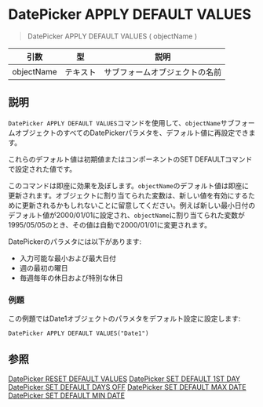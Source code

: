 # DatePicker APPLY DEFAULT VALUES

> DatePicker APPLY DEFAULT VALUES ( objectName )

| 引数 | 型 | 説明 |
| --------- | -------- | ----------- |
| objectName | テキスト | サブフォームオブジェクトの名前 |

## 説明

`DatePicker APPLY DEFAULT VALUES`コマンドを使用して、`objectName`サブフォームオブジェクトのすべてのDatePickerパラメタを、デフォルト値に再設定できます。

これらのデフォルト値は初期値またはコンポーネントのSET DEFAULTコマンドで設定された値です。 

このコマンドは即座に効果を及ぼします。`objectName`のデフォルト値は即座に更新されます。オブジェクトに割り当てられた変数は、新しい値を有効にするために更新されるかもしれないことに留意してください。例えば新しい最小日付のデフォルト値が2000/01/01に設定され、`objectName`に割り当てられた変数が1995/05/05のとき、その値は自動で2000/01/01に変更されます。

DatePickerのパラメタには以下があります:
* 入力可能な最小および最大日付
* 週の最初の曜日
* 毎週毎年の休日および特別な休日

### 例題

この例題ではDate1オブジェクトのパラメタをデフォルト設定に設定します:

```4d
DatePicker APPLY DEFAULT VALUES("Date1")
```

## 参照

[DatePicker RESET DEFAULT VALUES](DatePicker%20RESET%20DEFAULT%20VALUES.ja.md)
[DatePicker SET DEFAULT 1ST DAY](DatePicker%20SET%20DEFAULT%201ST%20DAY.ja.md)
[DatePicker SET DEFAULT DAYS OFF](DatePicker%20SET%20DEFAULT%20DAYS%20OFF.ja.md)
[DatePicker SET DEFAULT MAX DATE](DatePicker%20SET%20DEFAULT%20MAX%20DATE.ja.md)
[DatePicker SET DEFAULT MIN DATE](DatePicker%20SET%20DEFAULT%20MIN%20DATE.ja.md)
